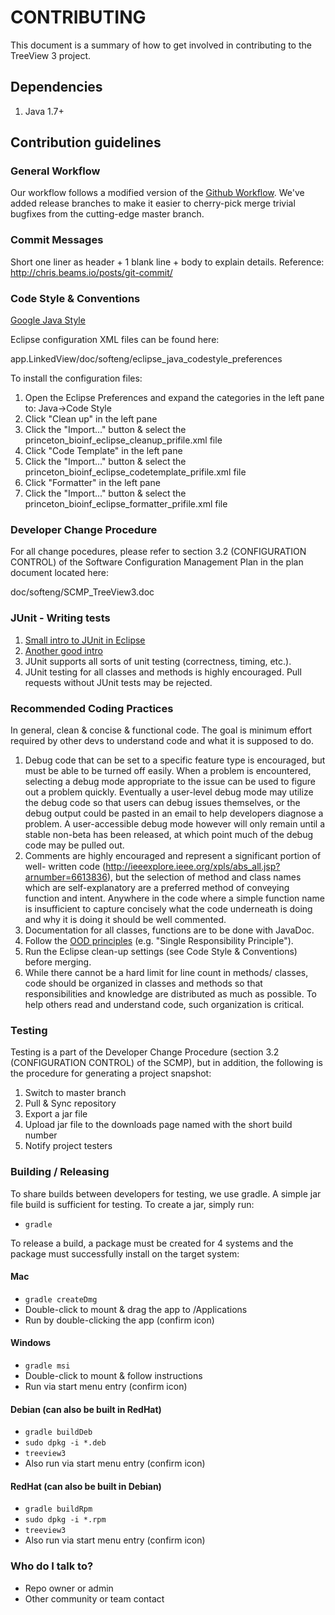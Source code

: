 # CONTRIBUTING #

This document is a summary of how to get involved in contributing to the TreeView 3 project.

## Dependencies

1. Java 1.7+

## Contribution guidelines

### General Workflow

Our workflow follows a modified version of the [Github Workflow](https://guides.github.com/introduction/flow/).
We've added release branches to make it easier to cherry-pick merge trivial
bugfixes from the cutting-edge master branch.

### Commit Messages
Short one liner as header + 1 blank line + body to explain details.
Reference: http://chris.beams.io/posts/git-commit/

### Code Style & Conventions
[Google Java Style](https://google-styleguide.googlecode.com/svn/trunk/javaguide.html)

Eclipse configuration XML files can be found here:

app.LinkedView/doc/softeng/eclipse_java_codestyle_preferences

To install the configuration files:

1. Open the Eclipse Preferences and expand the categories in the left pane to:
   Java->Code Style
2. Click "Clean up" in the left pane
3. Click the "Import..." button & select the
   princeton_bioinf_eclipse_cleanup_prifile.xml file
4. Click "Code Template" in the left pane
5. Click the "Import..." button & select the
   princeton_bioinf_eclipse_codetemplate_prifile.xml file
6. Click "Formatter" in the left pane
7. Click the "Import..." button & select the
   princeton_bioinf_eclipse_formatter_prifile.xml file

### Developer Change Procedure

For all change pocedures, please refer to section 3.2 (CONFIGURATION CONTROL) of
the Software Configuration Management Plan in the plan document located here:

doc/softeng/SCMP_TreeView3.doc

### JUnit - Writing tests
1. [Small intro to JUnit in Eclipse](https://courses.cs.washington.edu/courses/cse143/11wi/eclipse-tutorial/junit.shtml)
2. [Another good intro](http://www.vogella.com/tutorials/JUnit/article.html) 
3. JUnit supports all sorts of unit testing (correctness, timing, etc.).
4. JUnit testing for all classes and methods is highly encouraged.  Pull
   requests without JUnit tests may be rejected.

### Recommended Coding Practices
In general, clean & concise & functional code. The goal is minimum effort
required by other devs to understand code and what it is supposed to do.

1. Debug code that can be set to a specific feature type is encouraged, but must
   be able to be turned off easily.  When a problem is encountered, selecting a
   debug mode appropriate to the issue can be used to figure out a problem
   quickly.  Eventually a user-level debug mode may utilize the debug code so
   that users can debug issues themselves, or the debug output could be pasted
   in an email to help developers diagnose a problem.  A user-accessible debug
   mode however will only remain until a stable non-beta has been released, at
   which point much of the debug code may be pulled out.
2. Comments are highly encouraged and represent a significant portion of well-
   written code (http://ieeexplore.ieee.org/xpls/abs_all.jsp?arnumber=6613836),
   but the selection of method and class names which are self-explanatory are a
   preferred method of conveying function and intent.  Anywhere in the code
   where a simple function name is insufficient to capture concisely what the
   code underneath is doing and why it is doing it should be well commented.
3. Documentation for all classes, functions are to be done with JavaDoc.
4. Follow the [OOD principles](http://www.oodesign.com/design-principles.html) (e.g. "Single Responsibility Principle").
6. Run the Eclipse clean-up settings (see Code Style & Conventions) before
   merging.
7. While there cannot be a hard limit for line count in methods/ classes, code
   should be organized in classes and methods so that responsibilities and
   knowledge are distributed as much as possible. To help others read and
   understand code, such organization is critical.

### Testing

Testing is a part of the Developer Change Procedure (section 3.2 (CONFIGURATION
CONTROL) of the SCMP), but in addition, the following is the procedure for
generating a project snapshot:

1. Switch to master branch
2. Pull & Sync repository
3. Export a jar file
4. Upload jar file to the downloads page named with the short build number
5. Notify project testers

### Building / Releasing
To share builds between developers for testing, we use gradle.  A simple jar file build is sufficient for testing.  To create a jar, simply run:

- `gradle`

To release a build, a package must be created for 4 systems and the package must successfully install on the target system:

#### Mac
- `gradle createDmg`
- Double-click to mount & drag the app to /Applications
- Run by double-clicking the app (confirm icon)

#### Windows
- `gradle msi`
- Double-click to mount & follow instructions
- Run via start menu entry (confirm icon)

#### Debian (can also be built in RedHat)
- `gradle buildDeb`
- `sudo dpkg -i *.deb`
- `treeview3`
- Also run via start menu entry (confirm icon)

#### RedHat (can also be built in Debian)
- `gradle buildRpm`
- `sudo dpkg -i *.rpm`
- `treeview3`
- Also run via start menu entry (confirm icon)

### Who do I talk to?

* Repo owner or admin
* Other community or team contact